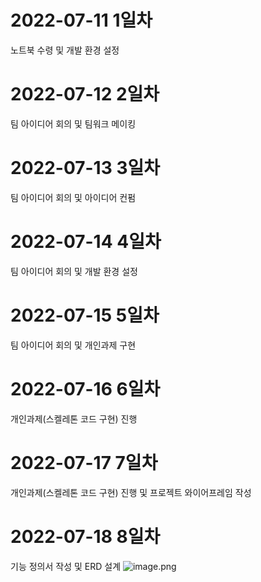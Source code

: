 # 2022-07-11 1일차
노트북 수령 및 개발 환경 설정

# 2022-07-12 2일차
팀 아이디어 회의 및 팀워크 메이킹 

# 2022-07-13 3일차
팀 아이디어 회의 및 아이디어 컨펌

# 2022-07-14 4일차
팀 아이디어 회의 및 개발 환경 설정

# 2022-07-15 5일차
팀 아이디어 회의 및 개인과제 구현

# 2022-07-16 6일차
개인과제(스켈레톤 코드 구현) 진행

# 2022-07-17 7일차
개인과제(스켈레톤 코드 구현) 진행 및 프로젝트 와이어프레임 작성

# 2022-07-18 8일차
기능 정의서 작성 및 ERD 설계
![image.png](./image.png)
